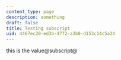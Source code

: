```yaml
---
content_type: page
description: something
draft: false
title: Testing subscript
uid: 4467ec20-ed3b-4772-a3b0-d153c14c5a24
---
```

this is the value@subscript@